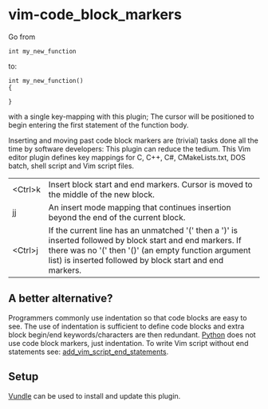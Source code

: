 vim-code_block_markers
======================

Go from
```
int my_new_function
```
to:
```
int my_new_function()
{

}
```
with a single key-mapping with this plugin; The cursor will be positioned to begin entering the first statement of the function body.

Inserting and moving past code block markers are (trivial) tasks done all the time by software developers: This plugin can reduce the tedium. This Vim editor plugin defines key mappings for C, C++, C#, CMakeLists.txt, DOS batch, shell script and Vim script files.

<table>
<tr>
<td>&lt;Ctrl&gt;k</td>
<td>Insert block start and end markers. Cursor is moved to the middle of the new block.
</tr>

<tr>
<td>jj</td>
<td>An insert mode mapping that continues insertion beyond the end of the current block.
</tr>

<tr>
<td>&lt;Ctrl&gt;j</td>
<td>If the current line has an unmatched '(' then a ')' is inserted followed by block start and end markers. If there was no '(' then '()' (an empty function argument list) is inserted followed by block start and end markers.
</tr>
</table>


A better alternative?
---------------------
Programmers commonly use indentation so that code blocks are easy to see. The use of indentation is sufficient to define code blocks and extra block begin/end keywords/characters are then redundant. [Python](https://www.python.org/) does not use code block markers, just indentation. To write Vim script without end statements see: [add_vim_script_end_statements](https://github.com/shaneharper/add_vim_script_end_statements).


Setup
-----
[Vundle](https://github.com/gmarik/vundle) can be used to install and update this plugin.
